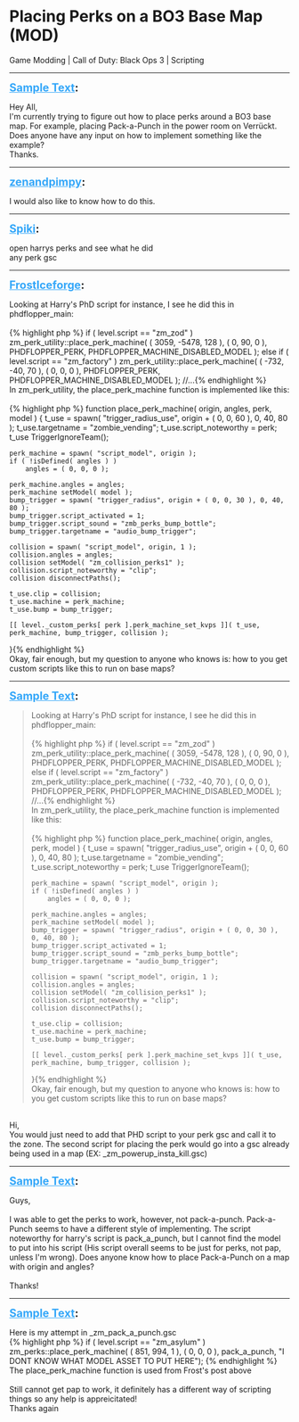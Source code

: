 # Placing Perks on a BO3 Base Map (MOD)
Game Modding | Call of Duty: Black Ops 3 | Scripting

---
<strong style="font-size: 1.4em;"><span style="text-decoration: underline;text-decoration-color: #34a7f9;"><span style="color:#34a7f9;">Sample Text</span></span>:</strong>

<p>Hey All,<br />I&#39;m currently trying to figure out how to place perks around a BO3 base map. For example, placing Pack-a-Punch in the power room on Verr&#252;ckt. Does anyone have any input on how to implement something like the example?<br />Thanks.</p>

---
<strong style="font-size: 1.4em;"><span style="text-decoration: underline;text-decoration-color: #34a7f9;"><span style="color:#34a7f9;">zenandpimpy</span></span>:</strong>

<p>I would also like to know how to do this.</p>

---
<strong style="font-size: 1.4em;"><span style="text-decoration: underline;text-decoration-color: #34a7f9;"><span style="color:#34a7f9;">Spiki</span></span>:</strong>

<p>open harrys perks and see what he did<br />any perk gsc</p>

---
<strong style="font-size: 1.4em;"><span style="text-decoration: underline;text-decoration-color: #34a7f9;"><span style="color:#34a7f9;">FrostIceforge</span></span>:</strong>

<p>Looking at Harry&#39;s PhD script for instance, I see he did this in phdflopper_main:<br /><br />{% highlight php %}
if ( level.script == "zm_zod" )
        zm_perk_utility::place_perk_machine( ( 3059, -5478, 128 ), ( 0, 90, 0 ), PHDFLOPPER_PERK, PHDFLOPPER_MACHINE_DISABLED_MODEL );
    else if ( level.script == "zm_factory" )
        zm_perk_utility::place_perk_machine( ( -732, -40, 70 ), ( 0, 0, 0 ), PHDFLOPPER_PERK, PHDFLOPPER_MACHINE_DISABLED_MODEL );
//...{% endhighlight %}
<br />In zm_perk_utility, the place_perk_machine function is implemented like this:<br /><br />{% highlight php %}
function place_perk_machine( origin, angles, perk, model )
{
    t_use = spawn( "trigger_radius_use", origin + ( 0, 0, 60 ), 0, 40, 80 );
    t_use.targetname = "zombie_vending";           
    t_use.script_noteworthy = perk;   
    t_use TriggerIgnoreTeam();
    
    perk_machine = spawn( "script_model", origin );
    if ( !isDefined( angles ) )
        angles = ( 0, 0, 0 );
    
    perk_machine.angles = angles;
    perk_machine setModel( model );
    bump_trigger = spawn( "trigger_radius", origin + ( 0, 0, 30 ), 0, 40, 80 );
    bump_trigger.script_activated = 1;
    bump_trigger.script_sound = "zmb_perks_bump_bottle";
    bump_trigger.targetname = "audio_bump_trigger";
    
    collision = spawn( "script_model", origin, 1 );
    collision.angles = angles;
    collision setModel( "zm_collision_perks1" );
    collision.script_noteworthy = "clip";
    collision disconnectPaths();
    
    t_use.clip = collision;
    t_use.machine = perk_machine;
    t_use.bump = bump_trigger;
    
    [[ level._custom_perks[ perk ].perk_machine_set_kvps ]]( t_use, perk_machine, bump_trigger, collision );
}{% endhighlight %}
<br />Okay, fair enough, but my question to anyone who knows is: how to you get custom scripts like this to run on base maps?</p>

---
<strong style="font-size: 1.4em;"><span style="text-decoration: underline;text-decoration-color: #34a7f9;"><span style="color:#34a7f9;">Sample Text</span></span>:</strong>

<p><blockquote>Looking at Harry&#39;s PhD script for instance, I see he did this in phdflopper_main:<br /><br />{% highlight php %}
if ( level.script == "zm_zod" )
        zm_perk_utility::place_perk_machine( ( 3059, -5478, 128 ), ( 0, 90, 0 ), PHDFLOPPER_PERK, PHDFLOPPER_MACHINE_DISABLED_MODEL );
    else if ( level.script == "zm_factory" )
        zm_perk_utility::place_perk_machine( ( -732, -40, 70 ), ( 0, 0, 0 ), PHDFLOPPER_PERK, PHDFLOPPER_MACHINE_DISABLED_MODEL );
//...{% endhighlight %}
<br />In zm_perk_utility, the place_perk_machine function is implemented like this:<br /><br />{% highlight php %}
function place_perk_machine( origin, angles, perk, model )
{
    t_use = spawn( "trigger_radius_use", origin + ( 0, 0, 60 ), 0, 40, 80 );
    t_use.targetname = "zombie_vending";          
    t_use.script_noteworthy = perk;  
    t_use TriggerIgnoreTeam();
   
    perk_machine = spawn( "script_model", origin );
    if ( !isDefined( angles ) )
        angles = ( 0, 0, 0 );
   
    perk_machine.angles = angles;
    perk_machine setModel( model );
    bump_trigger = spawn( "trigger_radius", origin + ( 0, 0, 30 ), 0, 40, 80 );
    bump_trigger.script_activated = 1;
    bump_trigger.script_sound = "zmb_perks_bump_bottle";
    bump_trigger.targetname = "audio_bump_trigger";
   
    collision = spawn( "script_model", origin, 1 );
    collision.angles = angles;
    collision setModel( "zm_collision_perks1" );
    collision.script_noteworthy = "clip";
    collision disconnectPaths();
   
    t_use.clip = collision;
    t_use.machine = perk_machine;
    t_use.bump = bump_trigger;
   
    [[ level._custom_perks[ perk ].perk_machine_set_kvps ]]( t_use, perk_machine, bump_trigger, collision );
}{% endhighlight %}
<br />Okay, fair enough, but my question to anyone who knows is: how to you get custom scripts like this to run on base maps?<br /></blockquote><br />Hi,<br />You would just need to add that PHD script to your perk gsc and call it to the zone. The second script for placing the perk would go into a gsc already being used in a map (EX: _zm_powerup_insta_kill.gsc)</p>

---
<strong style="font-size: 1.4em;"><span style="text-decoration: underline;text-decoration-color: #34a7f9;"><span style="color:#34a7f9;">Sample Text</span></span>:</strong>

<p>Guys,<br /><br />I was able to get the perks to work, however, not pack-a-punch. Pack-a-Punch seems to have a different style of implementing. The script noteworthy for harry&#39;s script is pack_a_punch, but I cannot find the model to put into his script (His script overall seems to be just for perks, not pap, unless I&#39;m wrong). Does anyone know how to place Pack-a-Punch on a map with origin and angles?<br /><br />Thanks!</p>

---
<strong style="font-size: 1.4em;"><span style="text-decoration: underline;text-decoration-color: #34a7f9;"><span style="color:#34a7f9;">Sample Text</span></span>:</strong>

<p>Here is my attempt in _zm_pack_a_punch.gsc<br />{% highlight php %}
if ( level.script == "zm_asylum" )
        zm_perks::place_perk_machine( ( 851, 994, 1 ), ( 0, 0, 0 ), pack_a_punch, "I DONT KNOW WHAT MODEL ASSET TO PUT HERE");
{% endhighlight %}
<br />The place_perk_machine function is used from Frost&#39;s post above<br /><br />Still cannot get pap to work, it definitely has a different way of scripting things so any help is appreicitated!<br />Thanks again</p>
